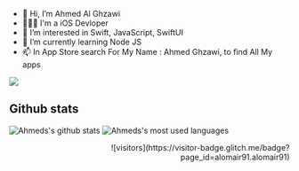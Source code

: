- 👋 Hi, I’m Ahmed Al Ghzawi
- 🧑🏻‍💻 I'm a iOS Devloper
- 👀 I’m interested in Swift, JavaScript, SwiftUI
- 🌱 I’m currently learning Node JS
- 📫 In App Store search For My Name : Ahmed Ghzawi, to find All My apps


<!---
mrahmed017/mrahmed017 is a ✨ special ✨ repository because its `README.md` (this file) appears on your GitHub profile.
You can click the Preview link to take a look at your changes.
--->

<a href="https://wakatime.com/@decdb6f0-5731-4e90-9fba-bd08d41cb263"><img src="https://wakatime.com/badge/user/decdb6f0-5731-4e90-9fba-bd08d41cb263.svg"></a>
## Github stats
<!--![Mohammed's github stats](https://github-readme-stats.vercel.app/api?username=alomair91&count_private=true&theme=tokyonight&show_icons=true&hide=contribs,prs)-->
![Ahmeds's github stats](https://github-readme-stats.vercel.app/api?username=mrahmed017&count_private=true&theme=tokyonight&show_icons=true)
![Ahmeds's most used languages](https://github-readme-stats.vercel.app/api/top-langs/?username=mrahmed017&langs_count=8&theme=tokyonight)
<br/>
<div align="right">
![visitors](https://visitor-badge.glitch.me/badge?page_id=alomair91.alomair91)

